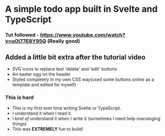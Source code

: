 # A simple todo app built in Svelte and TypeScript
### Tut followed - https://www.youtube.com/watch?v=uOI77E8Y95Q (Really good)

## Added a little bit extra after the tutorial video
- SVG icons to replace text 'delete' and 'edit' buttons
- An easter egg on the header
- Styled completely in my own CSS way(used some buttons online as a template and edited for myself)

### This is hard
- This is my first ever time writing Svelte or TypeScript.
- I understand it when I read it.
- I *kind of* understand it when I write it (sometimes I need help rearranging things)
- This was **EXTREMELY** fun to build!
